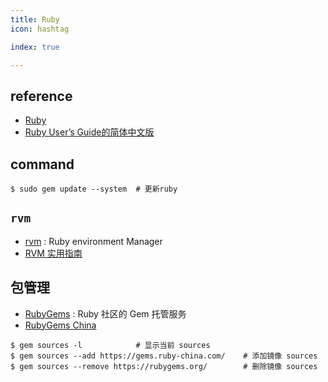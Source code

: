 ```yaml
---
title: Ruby
icon: hashtag

index: true

---
```


<!-- more -->

## reference

- [Ruby](https://www.ruby-lang.org)
- [Ruby User’s Guide的简体中文版](https://github.com/BadTudou/RubyUsersGuide-zh)

## command

```shell
$ sudo gem update --system  # 更新ruby
```

## `rvm`

- [rvm](https://github.com/rvm/rvm) : Ruby environment Manager
- [RVM 实用指南](https://ruby-china.org/wiki/rvm-guide)

## 包管理

- [RubyGems](https://rubygems.org/) : Ruby 社区的 Gem 托管服务
- [RubyGems China](https://gems.ruby-china.com/)

```shell
$ gem sources -l            # 显示当前 sources
$ gem sources --add https://gems.ruby-china.com/    # 添加镜像 sources
$ gem sources --remove https://rubygems.org/        # 删除镜像 sources
```
